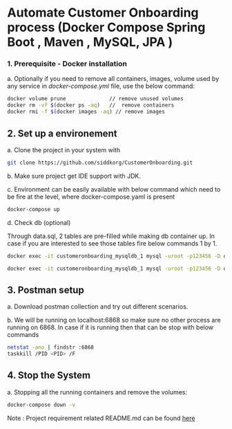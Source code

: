 # Automate Customer Onboarding process (Docker Compose Spring Boot , Maven , MySQL, JPA )


### 1. Prerequisite - Docker installation

a. Optionally if you need to remove all containers, images, volume used by any service in <em>docker-compose.yml</em> file, use the below 
command:
```bash
docker volume prune              // remove unused volumes
docker rm -vf $(docker ps -aq)   //  remove containers
docker rmi -f $(docker images -aq) // remove images

```


## 2. Set up a environement
a. Clone the project in your system with
 ```bash
git clone https://github.com/siddkorg/CustomerOnboarding.git
```

b. Make sure project get IDE support with JDK.

c. Environment can be easily available with below command which 
need to be fire at the level, where docker-compose.yaml is present

```bash
docker-compose up
```

d. Check db (optional)

Through data.sql, 2 tables are pre-filled while making db container up. 
In case if you are interested to see those tables fire below commands 1 by 1.

```bash
docker exec -it customeronboarding_mysqldb_1 mysql -uroot -p123456 -D onboarding -e "SELECT * FROM customer_details;"

docker exec -it customeronboarding_mysqldb_1 mysql -uroot -p123456 -D onboarding -e "SELECT * FROM customer_account_overview;"
```

## 3. Postman setup

a. Download postman collection and try out different scenarios.

b. We will be running on localhost:6868 so make sure no other process are running on 6868.
 In case if it is running then that can be stop with below commands
 
 ```bash
 netstat -ano | findstr :6868 
 taskkill /PID <PID> /F
```

## 4. Stop the System
a. Stopping all the running containers and remove the volumes:
```bash
docker-compose down -v
```

Note : Project requirement related README.md can be found  [here](onboarding-app/README.md)

